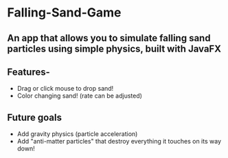 # Falling-Sand-Game
## An app that allows you to simulate falling sand particles using simple physics, built with JavaFX
## Features-
- Drag or click mouse to drop sand!
- Color changing sand! (rate can be adjusted)

## Future goals
- Add gravity physics (particle acceleration)
- Add "anti-matter particles" that destroy everything it touches on its way down!
